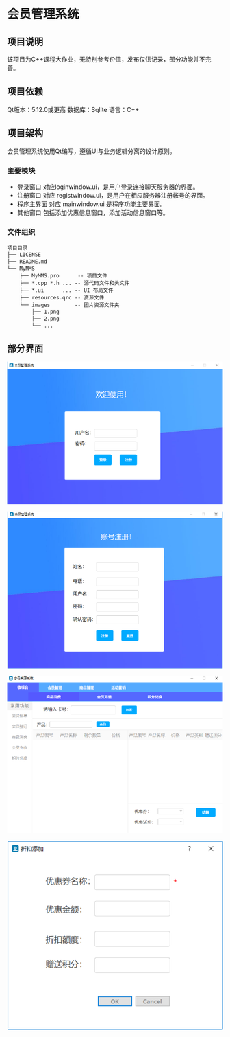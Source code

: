 # 会员管理系统

## 项目说明
该项目为C++课程大作业，无特别参考价值，发布仅供记录，部分功能并不完善。

## 项目依赖
Qt版本：5.12.0或更高
数据库：Sqlite
语言：C++

## 项目架构
会员管理系统使用Qt编写，遵循UI与业务逻辑分离的设计原则。

### 主要模块
- 登录窗口 对应loginwindow.ui，是用户登录连接聊天服务器的界面。
- 注册窗口 对应 registwindow.ui，是用户在相应服务器注册帐号的界面。
- 程序主界面 对应 mainwindow.ui 是程序功能主要界面。
- 其他窗口 包括添加优惠信息窗口，添加活动信息窗口等。


### 文件组织
```
项目目录
├── LICENSE
├── README.md
└── MyMMS
    ├── MyMMS.pro      -- 项目文件
    ├── *.cpp *.h ... -- 源代码文件和头文件
    ├── *.ui      ... -- UI 布局文件
    ├── resources.qrc -- 资源文件
    └── images        -- 图片资源文件夹
        ├── 1.png
        ├── 2.png
        └── ...
```

## 部分界面
![登录界面](MyMMS/images/login.png)

![注册界面](MyMMS/images/regist.png)

![主界面](MyMMS/images/mainwindow.png)

![弹出界面](MyMMS/images/others.png)



